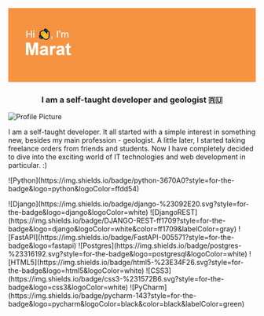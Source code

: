 



<!DOCTYPE html>
<html lang="en">
  <head>
    <meta charset="UTF-8">
  </head>
  <body>
<img src="https://github.com/Clever1mistory/Clever1mistory/blob/main/header.png?raw=true"/></h1>
<h3 align="center">I am a self-taught developer and geologist 🇷🇺</h3>
    <div class="container">
      <img src="blob:https://web.telegram.org/4a7a1088-5879-431b-b7df-fe52c63e3d74" alt="Profile Picture">
      <div>
        <p>I am a self-taught developer. It all started with a simple interest in something new, besides my main profession - geologist. A little later, I started taking freelance orders from friends and students.
Now I have completely decided to dive into the exciting world of IT technologies and web development in particular. :)</p>
      </div>
    </div>
  <p>![Python](https://img.shields.io/badge/python-3670A0?style=for-the-badge&logo=python&logoColor=ffdd54)</p>
  ![Django](https://img.shields.io/badge/django-%23092E20.svg?style=for-the-badge&logo=django&logoColor=white)
  ![DjangoREST](https://img.shields.io/badge/DJANGO-REST-ff1709?style=for-the-badge&logo=django&logoColor=white&color=ff1709&labelColor=gray)
  ![FastAPI](https://img.shields.io/badge/FastAPI-005571?style=for-the-badge&logo=fastapi)
  ![Postgres](https://img.shields.io/badge/postgres-%23316192.svg?style=for-the-badge&logo=postgresql&logoColor=white)
  ![HTML5](https://img.shields.io/badge/html5-%23E34F26.svg?style=for-the-badge&logo=html5&logoColor=white)
  ![CSS3](https://img.shields.io/badge/css3-%231572B6.svg?style=for-the-badge&logo=css3&logoColor=white)
  ![PyCharm](https://img.shields.io/badge/pycharm-143?style=for-the-badge&logo=pycharm&logoColor=black&color=black&labelColor=green)
  
  </body>
</html>

